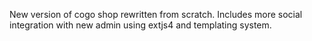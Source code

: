 New version of cogo shop rewritten from scratch. Includes more social integration with new admin using extjs4 and templating system.